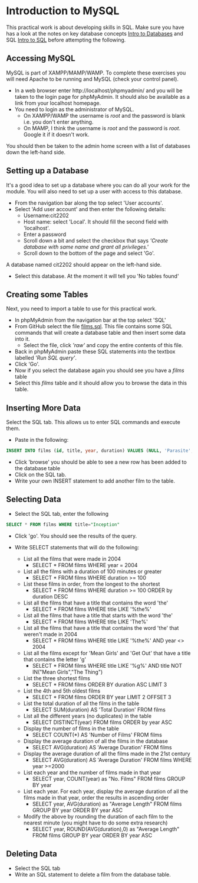# Introduction to MySQL
This practical work is about developing skills in SQL. Make sure you have has a look at the notes on key database concepts [Intro to Databases](intro-to-databases.md) and SQL [Intro to SQL](intro-to-sql.md) before attempting the following.

## Accessing MySQL
MySQL is part of XAMPP/MAMP/WAMP. To complete these exercises you will need Apache to be running and MySQL (check your control panel).

* In a web browser enter http://localhost/phpmyadmin/ and you will be taken to the login page for phpMyAdmin. It should also be available as a link from your localhost homepage.
* You need to login as the administrator of MySQL.
    * On XAMPP/WAMP the username is *root* and the password is blank i.e. you don't enter anything.
    * On MAMP, I think the username is *root* and the password is *root*. Google it if it doesn't work.  

You should then be taken to the admin home screen with a list of databases down the left-hand side.

## Setting up a Database
It's a good idea to set up a database where you can do all your work for the module. You will also need to set up a user with access to this database.

* From the navigation bar along the top select 'User accounts'.
* Select 'Add user account' and then enter the following details:
    * Username:cit2202
    * Host name: select 'Local'. It should fill the second field with 'localhost'.
    * Enter a password
    * Scroll down a bit and select the checkbox that says *'Create database with same name and grant all privileges.'*
    * Scroll down to the bottom of the page and select 'Go'.

A database named cit2202 should appear on the left-hand side.
* Select this database. At the moment it will tell you 'No tables found'

## Creating some Tables
Next, you need to import a table to use for this practical work.
* In phpMyAdmin from the navigation bar at the top select 'SQL'
* From GitHub select the file [films.sql](films.sql). This file contains some SQL commands that will create a database table and then insert some data into it.
    * Select the file, click *'raw'* and copy the entire contents of this file.
* Back in phpMyAdmin paste these SQL statements into the textbox labelled *'Run SQL query'*.
* Click 'Go'.
* Now if you select the database again you should see you have a *films* table
* Select this *films* table and it should allow you to browse the data in this table.

## Inserting More Data
Select the SQL tab. This allows us to enter SQL commands and execute them.

* Paste in the following:
```SQL
INSERT INTO films (id, title, year, duration) VALUES (NULL, 'Parasite', 2019, 134)
```
* Click 'browse' you should be able to see a new row has been added to the database table
* Click on the SQL tab.
* Write your own INSERT statement to add another film to the table.

## Selecting Data

* Select the SQL tab, enter the following

```SQL
SELECT * FROM films WHERE title="Inception"
```
* Click 'go'. You should see the results of the query.

* Write SELECT statements that will do the following:
  * List all the films that were made in 2004
    * SELECT * FROM films WHERE year = 2004
  * List all the films  with a duration of 100 minutes or greater
    * SELECT * FROM films WHERE duration >= 100
  * List these films in order, from the longest to the shortest
    * SELECT * FROM films WHERE duration >= 100 ORDER by duration DESC
  * List all the films that have a title that contains the word 'the'
    * SELECT * FROM films WHERE title LIKE '%the%'
  * List all the films that have a title that starts with the word 'the'
    * SELECT * FROM films WHERE title LIKE 'The%'
  * List all the films that have a title that contains the word 'the' that weren't made in 2004
    * SELECT * FROM films WHERE title LIKE '%the%' AND year <> 2004
  * List all the films except for 'Mean Girls' and 'Get Out' that have a title that contains the letter 'g'
    * SELECT * FROM films WHERE title LIKE '%g%' AND title NOT IN("Mean Girls","The Thing")
  * List the three shortest films
    * SELECT * FROM films ORDER BY duration ASC LIMIT 3
  * List the 4th and 5th oldest films
    * SELECT * FROM films ORDER BY year LIMIT 2 OFFSET 3
  * List the total duration of all the films in the table
    * SELECT SUM(duration) AS 'Total Duration' FROM films
  * List all the different years (no duplicates) in the table
    * SELECT DISTINCT(year) FROM films ORDER by year ASC
  * Display the number of films in the table
    * SELECT COUNT(*) AS 'Number of Films' FROM films
  * Display the average duration of all the films in the database
    * SELECT AVG(duration) AS 'Average Duration' FROM films
  * Display the average duration of all the films made in the 21st century
    * SELECT AVG(duration) AS 'Average Duration' FROM films WHERE year >=2000
  * List each year and the number of films made in that year
    * SELECT year, COUNT(year) as "No. Films" FROM  films GROUP BY year
  * List each year. For each year, display the average duration of all the films made in that year, order the results in ascending order
    * SELECT year, AVG(duration) as "Average Length" FROM  films GROUP BY year ORDER BY year ASC
  * Modify the above by rounding the duration of each film to the nearest minute (you might have to do some extra research)
    * SELECT year, ROUND(AVG(duration),0) as "Average Length" FROM  films GROUP BY year ORDER BY year ASC

## Deleting Data
* Select the SQL tab
* Write an SQL statement to delete a film from the database table.
